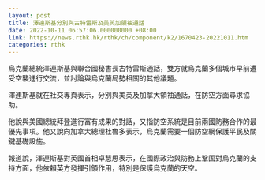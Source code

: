 ```yaml
---
layout: post
title: 澤連斯基分別與古特雷斯及美英加領袖通話
date: 2022-10-11 06:57:06.000000000 +08:00
link: https://news.rthk.hk/rthk/ch/component/k2/1670423-20221011.htm
categories: rthk
---
```


烏克蘭總統澤連斯基與聯合國秘書長古特雷斯通話，雙方就烏克蘭多個城市早前遭受空襲進行交流，並討論與烏克蘭局勢相關的其他議題。

澤連斯基就在社交專頁表示，分別與美英及加拿大領袖通話，在防空方面尋求協助。

他說與美國總統拜登進行富有成果的對話，又指防空系統是目前兩國防務合作的最優先事項。他又說向加拿大總理杜魯多表示，烏克蘭需要一個防空網保護平民及關鍵基礎設施。

報道說，澤連斯基對英國首相卓慧思表示，在國際政治與防務上鞏固對烏克蘭的支持方面，他依賴英方發揮引領作用，特別是保護烏克蘭的天空。
